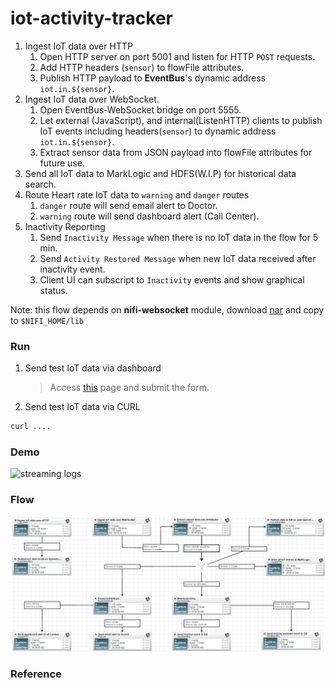 iot-activity-tracker
====================

1. Ingest IoT data over HTTP
    1. Open HTTP server on port 5001 and listen for HTTP `POST` requests.
    2. Add HTTP headers (`sensor`) to flowFile attributes. 
    2. Publish HTTP payload to **EventBus**'s dynamic address `iot.in.${sensor}`.
2. Ingest IoT data over WebSocket.
    1. Open EventBus-WebSocket bridge on port 5555.
    2. Let external (JavaScript), and internal(ListenHTTP) clients to publish IoT events including headers(`sensor`) to dynamic address `iot.in.${sensor}`.
    3. Extract sensor data from JSON payload into flowFile attributes for future use.
3. Send all IoT data to MarkLogic and HDFS(W.I.P) for historical data search. 
4. Route Heart rate IoT data to `warning` and `danger` routes
    1. `danger` route will send email alert to Doctor.
    2. `warning` route will send dashboard alert (Call Center).
4. Inactivity Reporting
    1. Send `Inactivity Message` when there is no IoT data in the flow for 5 min.
    2. Send `Activity Restored Message` when new IoT data received after inactivity event. 
    3. Client UI can subscript to `Inactivity` events and show graphical status. 
       
Note: this flow depends on **nifi-websocket** module, download [nar](https://github.com/xmlking/nifi-websocket/releases/download/0.1.0/nifi-websocket-0.1.0-SNAPSHOT.nar) and copy to `$NIFI_HOME/lib`

### Run
1. Send test IoT data via dashboard 
    > Access [this](./dashboard/heartrate.html) page and submit the form. 
2. Send test IoT data via CURL
```bash
curl ....
```

### Demo
![streaming logs](./iot-demo.gif)

### Flow
![logs dataflow](./iot-flow.png)

### Reference 
